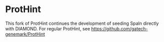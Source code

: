# ProtHint

This fork of ProtHint continues the development of seeding Spaln directly with DIAMOND. For regular ProtHint, see https://github.com/gatech-genemark/ProtHint
